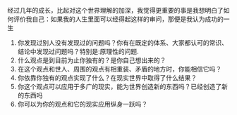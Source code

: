 经过几年的成长，比起对这个世界理解的加深，我觉得更重要的事是我想明白了如何评价我自己：如果我的人生里面可以经得起这样的审问，那便是我认为成功的一生
1. 你发现过别人没有发现过的问题吗？你有在既定的体系、大家都认可的常识、结论中发现过问题吗？特别是:原理性的问题.
2. 什么观点是到目前为止你独有的？是你自己想出来的？
3. 在这个观点和世人、周围的观点有相重装、矛盾的地方时，你能相信它吗？
4. 你依靠你独有的观点实现了什么？在现实世界中取得了什么结果？
5. 你这个观点可以应用于多广的现实，能为世界创造新的东西吗？已经创造了新的东西吗
6. 你可以为你的观点和它的现实应用纵身一跃吗？